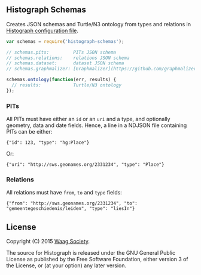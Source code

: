 ## Histograph Schemas

Creates JSON schemas and Turtle/N3 ontology from types and relations in [Histograph configuration file](https://github.com/histograph/config/histograph.default.yml).

```js
var schemas = require('histograph-schemas');

// schemas.pits:         PITs JSON schema
// schemas.relations:    relations JSON schema
// schemas.dataset:      dataset JSON schema
// schemas.graphmalizer: [Graphmalizer](https://github.com/graphmalizer/graphmalizer-core) configuration

schemas.ontology(function(err, results) {
  // results:            Turtle/N3 ontology
});
```

### PITs

All PITs must have either an `id` or an `uri` and a type, and optionally geometry, data and date fields. Hence, a line in a NDJSON file containing PITs can be either:

    {"id": 123, "type": "hg:Place"}

Or:

    {"uri": "http://sws.geonames.org/2331234", "type": "Place"}

### Relations

All relations must have `from`, `to` and `type` fields:

    {"from": "http://sws.geonames.org/2331234", "to": "gemeentegeschiedenis/leiden", "type": "liesIn"}

## License

Copyright (C) 2015 [Waag Society](http://waag.org).

The source for Histograph is released under the GNU General Public License as published by the Free Software Foundation, either version 3 of the License, or (at your option) any later version.
